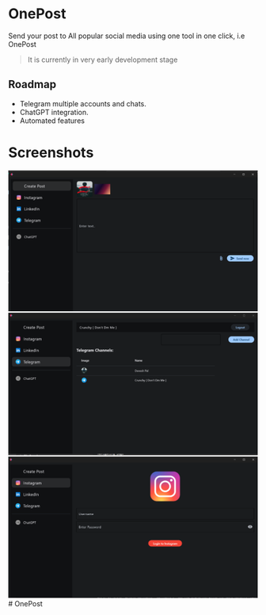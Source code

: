# OnePost
Send your post to All popular social media using one tool in one click, i.e OnePost

> It is currently in very early development stage

## Roadmap
- Telegram multiple accounts and chats.
- ChatGPT integration.
- Automated features

# Screenshots
![](./screenshots/home.png)
![](./screenshots/tg.png)
![](./screenshots/ig.png)#   O n e P o s t 
 
 
